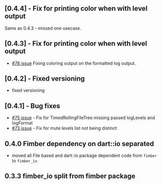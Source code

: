 ## [0.4.4] - Fix for printing color when with level output 

Same as 0.4.3 - missed one usecase.

## [0.4.3] - Fix for printing color when with level output

- [\#78 issue](https://github.com/magillus/flutter-fimber/issues/78) Fixing coloring output on the formatted log output.

## [0.4.2] - Fixed versioning

- fixed versioning

## [0.4.1] - Bug fixes

- [\#75 issue](https://github.com/magillus/flutter-fimber/issues/75) - Fix for TimedRollingFileTree missing passed logLevels and logFormat
- [\#73 issue](https://github.com/magillus/flutter-fimber/issues/73) - Fix for mute levels list not being distinct

## 0.4.0 Fimber dependency on dart::io separated

- moved all File based and dart::io package dependent code from `fimber` to `fimber_io`

## 0.3.3 fimber_io split from fimber package


